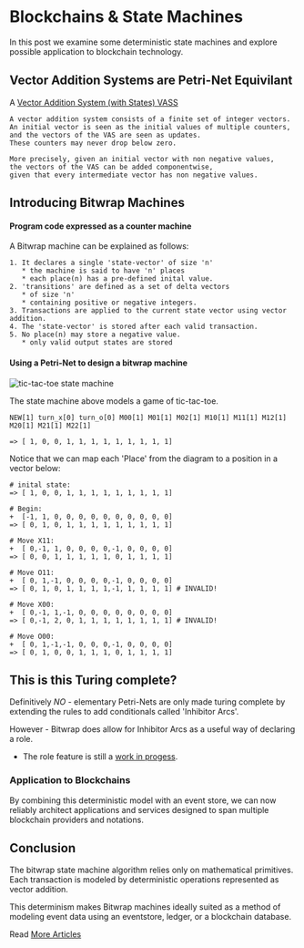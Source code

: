 Blockchains & State Machines 
============================

In this post we examine some deterministic state machines
and explore possible application to blockchain technology.

Vector Addition Systems are Petri-Net Equivilant
------------------------------------------------

A [Vector Addition System (with States) VASS](https://en.wikipedia.org/wiki/Vector_addition_system)


    A vector addition system consists of a finite set of integer vectors.
    An initial vector is seen as the initial values of multiple counters,
    and the vectors of the VAS are seen as updates.
    These counters may never drop below zero.

    More precisely, given an initial vector with non negative values,
    the vectors of the VAS can be added componentwise,
    given that every intermediate vector has non negative values.


Introducing Bitwrap Machines 
----------------------------

#### Program code expressed as a counter machine

A Bitwrap machine can be explained as follows:

    1. It declares a single 'state-vector' of size 'n'
       * the machine is said to have 'n' places
       * each place(n) has a pre-defined inital value.
    2. 'transitions' are defined as a set of delta vectors
       * of size 'n' 
       * containing positive or negative integers.
    3. Transactions are applied to the current state vector using vector addition.
    4. The 'state-vector' is stored after each valid transaction.
    5. No place(n) may store a negative value.
       * only valid output states are stored

#### Using a Petri-Net to design a bitwrap machine

![tic-tac-toe state machine](http://www.blahchain.com/image/octoe.png)

The state machine above models a game of tic-tac-toe.

    NEW[1] turn_x[0] turn_o[0] M00[1] M01[1] M02[1] M10[1] M11[1] M12[1] M20[1] M21[1] M22[1]

    => [ 1, 0, 0, 1, 1, 1, 1, 1, 1, 1, 1, 1]

Notice that we can map each 'Place' from the diagram to a position in a vector below:

    # inital state:
    => [ 1, 0, 0, 1, 1, 1, 1, 1, 1, 1, 1, 1]

    # Begin:
    +  [-1, 1, 0, 0, 0, 0, 0, 0, 0, 0, 0, 0]
    => [ 0, 1, 0, 1, 1, 1, 1, 1, 1, 1, 1, 1]

    # Move X11:
    +  [ 0,-1, 1, 0, 0, 0, 0,-1, 0, 0, 0, 0]
    => [ 0, 0, 1, 1, 1, 1, 1, 0, 1, 1, 1, 1]

    # Move O11:
    +  [ 0, 1,-1, 0, 0, 0, 0,-1, 0, 0, 0, 0]
    => [ 0, 1, 0, 1, 1, 1, 1,-1, 1, 1, 1, 1] # INVALID!

    # Move X00:
    +  [ 0,-1, 1,-1, 0, 0, 0, 0, 0, 0, 0, 0]
    => [ 0,-1, 2, 0, 1, 1, 1, 1, 1, 1, 1, 1] # INVALID!

    # Move O00:
    +  [ 0, 1,-1,-1, 0, 0, 0,-1, 0, 0, 0, 0]
    => [ 0, 1, 0, 0, 1, 1, 1, 0, 1, 1, 1, 1]

This is this Turing complete?
-----------------------------

Definitively *NO* - elementary Petri-Nets are only made turing complete by extending the rules to add conditionals called 'Inhibitor Arcs'.

However - Bitwrap does allow for Inhibitor Arcs as a useful way of declaring a role.
* The role feature is still a [work in progess](https://github.com/bitwrap/bitwrap-machine/blob/master/bitwrap_machine/dsl.py#L10).

### Application to Blockchains

By combining this deterministic model with an event store,
we can now reliably architect applications and services designed to span multiple blockchain providers and notations.

Conclusion
----------

The bitwrap state machine algorithm relies only on mathematical primitives.
Each transaction is modeled by deterministic operations represented as vector addition.

This determinism makes Bitwrap machines ideally suited as a method of
modeling event data using an eventstore, ledger, or a blockchain database.


Read [More Articles](?post=articles)

